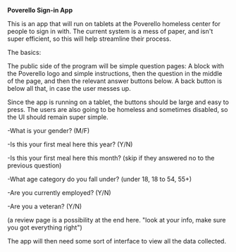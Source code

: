 __Poverello Sign-in App__

This is an app that will run on tablets at the Poverello homeless center for people to sign in with. The current system is a mess of paper, and isn't super efficient, so this will help streamline their process.

The basics:

The public side of the program will be simple question pages: A block with the Poverello logo and simple instructions, then the question in the middle of the page, and then the relevant answer buttons below. A back button is below all that, in case the user messes up.

Since the app is running on a tablet, the buttons should be large and easy to press. The users are also going to be homeless and sometimes disabled, so the UI should remain super simple.

-What is your gender? (M/F)

-Is this your first meal here this year? (Y/N)

-Is this your first meal here this month? (skip if they answered no to the previous question)

-What age category do you fall under? (under 18, 18 to 54, 55+)

-Are you currently employed? (Y/N)

-Are you a veteran? (Y/N)

(a review page is a possibility at the end here. "look at your info, make sure you got everything right")

The app will then need some sort of interface to view all the data collected.
